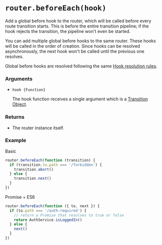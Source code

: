 # `router.beforeEach(hook)`

Add a global before hook to the router, which will be called before every route transition starts. This is before the entire transition pipeline; if the hook rejects the transition, the pipeline won't even be started.

You can add multiple global before hooks to the same router. These hooks will be called in the order of creation. Since hooks can be resolved asynchronously, the next hook won't be called until the previous one resolves.

Global before hooks are resolved following the same [Hook resolution rules](../pipeline/hooks.html#hook-resolution-rules).

### Arguments

- `hook {Function}`

  The hook function receives a single argument which is a [Transition Object](../pipeline/hooks.html#transition-object).

### Returns

- The router instance itself.

### Example

Basic

``` js
router.beforeEach(function (transition) {
  if (transition.to.path === '/forbidden') {
    transition.abort()
  } else {
    transition.next()
  }
})
```

Promise + ES6

``` js
router.beforeEach(function ({ to, next }) {
  if (to.path === '/auth-required') {
    // return a Promise that resolves to true or false
    return AuthService.isLoggedIn()
  } else {
    next()
  }
})
```
